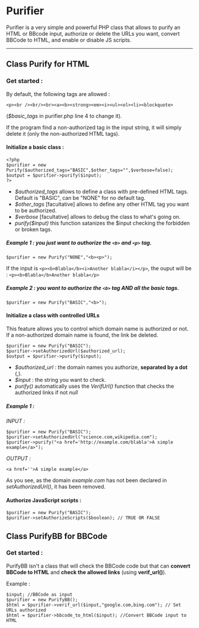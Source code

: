 # Purifier

Purifier is a very simple and powerful PHP class that allows to purify an HTML or BBcode input, authorize or delete the URLs you want, convert BBCode to HTML, and enable or disable JS scripts.

***
## Class Purify for HTML
### Get started :
By default, the following tags are allowed :
```
<p><br /><br/><br><a><b><strong><em><i><ul><ol><li><blockquote>
```
(*$basic_tags* in purifier.php line 4 to change it).

If the program find a non-authorized tag in the input string, it will simply delete it (only the non-authorized HTML tags).

#### Initialize a basic class :
```
<?php
$purifier = new Purify($authorized_tags="BASIC",$other_tags="",$verbose=false);
$output = $purifier->purify($input);
?>
```

* *$authorized_tags* allows to define a class with pre-defined HTML tags. Default is "BASIC", can be "NONE" for no default tag.
* *$other_tags* [facultative] allows to define any other HTML tag you want to be authorized.
* *$verbose* [facultative] allows to debug the class to what's going on.
* *purify($input)* this function satanizes the $input checking the forbidden or broken tags.

##### Example 1 : you just want to authorize the ```<b>``` and ```<p>``` tag.
```
$purifier = new Purify("NONE","<b><p>");
```
If the input is ```<p><b>Blabla</b><i>Another blabla</i></p>```, the ouput will be : ```<p><b>Blabla</b>Another blabla</p>```
##### Example 2 : you want to authorize the ```<b>``` tag AND all the basic tags.
```
$purifier = new Purify("BASIC","<b>");
```

#### Initialize a class with controlled URLs
This feature allows you to control which domain name is authorized or not. If a non-authorized domain name is found, the link be deleted.
```
$purifier = new Purify("BASIC");
$purifier->setAuthorizedUrl($authorized_url);
$output = $purifier->purify($input);
```

* *$authorized_url* : the domain names you authorize, **separated by a dot** (,).
* *$input* : the string you want to check.
* *purify()* automatically uses the *VerifUrl()* function that checks the authorized links if not _null_

##### Example 1 :

_INPUT :_
```
$purifier = new Purify("BASIC");
$purifier->setAuthorizedUrl("science.com,wikipedia.com");
$purifier->purify("<a href='http://example.com/blabla'>A simple example</a>");
```

_OUTPUT :_
```
<a href=''>A simple example</a>
```
As you see, as the domain *example.com* has not been declared in *setAuthorizedUrl()*, it has been removed.

#### Authorize JavaScript scripts :
```
$purifier = new Purify("BASIC");
$purifier->setAuthorizeScripts($boolean); // TRUE OR FALSE
```

## Class PurifyBB for BBCode
### Get started :
PurifyBB isn't a class that will check the BBCode code but that can **convert BBCode to HTML** and **check the allowed links** (using **verif_url()**).

Example :
```
$input; //BBCode as input
$purifier = new PurifyBB();
$html = $purifier->verif_url($input,"google.com,bing.com"); // Set URLs authorized
$html = $purifier->bbcode_to_html($input); //Convert BBCode input to HTML
```
